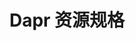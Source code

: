 ---
type: docs
title: "Dapr 资源规格"
linkTitle: "资源规格"
description: "Dapr 资源的详细信息和规格说明"
weight: 500
---